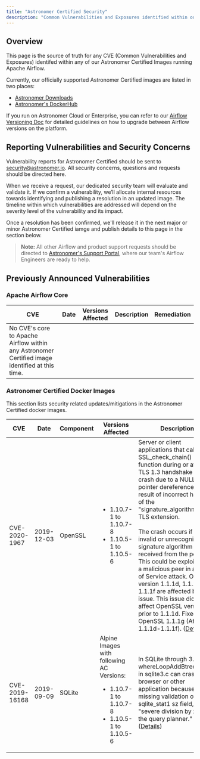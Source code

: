 ```yaml
---
title: "Astronomer Certified Security"
description: "Common Vulnerabilities and Exposures identified within our Astronomer Certified Images."
---
```


## Overview

This page is the source of truth for any CVE (Common Vulnerabilities and Exposures) identifed within any of our Astronomer Certified Images running Apache Airflow.

Currently, our officially supported Astronomer Certified images are listed in two places:

- [Astronomer Downloads](https://www.astronomer.io/downloads/)
- [Astronomer's DockerHub](https://hub.docker.com/r/astronomerinc/ap-airflow)

If you run on Astronomer Cloud or Enterprise, you can refer to our [Airflow Versioning Doc](https://www.astronomer.io/docs/airflow-versioning/) for detailed guidelines on how to upgrade between Airflow versions on the platform.

## Reporting Vulnerabilities and Security Concerns

Vulnerability reports for Astronomer Certified should be sent to [security@astronomer.io](mailto:security@astronomer.io). All security concerns, questions and requests should be directed here.

When we receive a request, our dedicated security team will evaluate and validate it. If we confirm a vulnerability, we’ll allocate internal resources towards identifying and publishing a resolution in an updated image. The timeline within which vulnerabilities are addressed will depend on the severity level of the vulnerability and its impact.

Once a resolution has been confirmed, we'll release it in the next major or minor Astronomer Certified iamge and publish details to this page in the section below.

> **Note:** All other Airflow and product support requests should be directed to [Astronomer's Support Portal](support.astronomer.io), where our team's Airflow Engineers are ready to help.

## Previously Announced Vulnerabilities

### Apache Airflow Core

| CVE | Date | Versions Affected | Description | Remediation |
|---|---|---|---|---|
| No CVE's core to Apache Airflow within any Astronomer Certified image identified at this time. |

### Astronomer Certified Docker Images

This section lists security related updates/mitigations in the Astronomer Certified docker images. 

| CVE            | Date       | Component | Versions Affected                                                                                                                          | Description                                                                                                                                                                                                                                                                                                                                                                                                                                                                                                                                                                                                                                                                            | Remediation                                                                                                          |
|----------------|------------|-----------|--------------------------------------------------------------------------------------------------------------------------------------------|----------------------------------------------------------------------------------------------------------------------------------------------------------------------------------------------------------------------------------------------------------------------------------------------------------------------------------------------------------------------------------------------------------------------------------------------------------------------------------------------------------------------------------------------------------------------------------------------------------------------------------------------------------------------------------------|----------------------------------------------------------------------------------------------------------------------|
| CVE-2020-1967  | 2019-12-03 | OpenSSL   | <ul><li>1.10.7-1 to 1.10.7-8</li><li>1.10.5-1 to 1.10.5-6</li></ul>                                           | Server or client applications that call the SSL_check_chain() function during or after a TLS 1.3 handshake may crash due to a NULL pointer dereference as a result of incorrect handling of the "signature_algorithms_cert" TLS extension. <br><br>The crash occurs if an invalid or unrecognised signature algorithm is received from the peer. This could be exploited by a malicious peer in a Denial of Service attack. OpenSSL version 1.1.1d, 1.1.1e, and 1.1.1f are affected by this issue. This issue did not affect OpenSSL versions prior to 1.1.1d. Fixed in OpenSSL 1.1.1g (Affected 1.1.1d-1.1.1f). ([Details](https://cve.mitre.org/cgi-bin/cvename.cgi?name=2020-1967)) | Use Docker image with one of the following AC Versions: <ul><li>1.10.7-10</li><li>1.10.5-7</li></ul> |
| CVE-2019-16168 | 2019-09-09 | SQLite    | Alpine Images with following AC Versions: <ul><li>1.10.7-1 to 1.10.7-8</li><li>1.10.5-1 to 1.10.5-6</li></ul> | In SQLite through 3.29.0, whereLoopAddBtreeIndex in sqlite3.c can crash a browser or other application because of missing validation of a sqlite_stat1 sz field, aka a "severe division by zero in the query planner." ([Details](https://cve.mitre.org/cgi-bin/cvename.cgi?name=2019-16168))                                                                                                                                                                                                                                                                                                                                                                                          | Use Docker image with one of the following AC Versions: <ul><li>1.10.7-10</li><li>1.10.5-7</li></ul> |